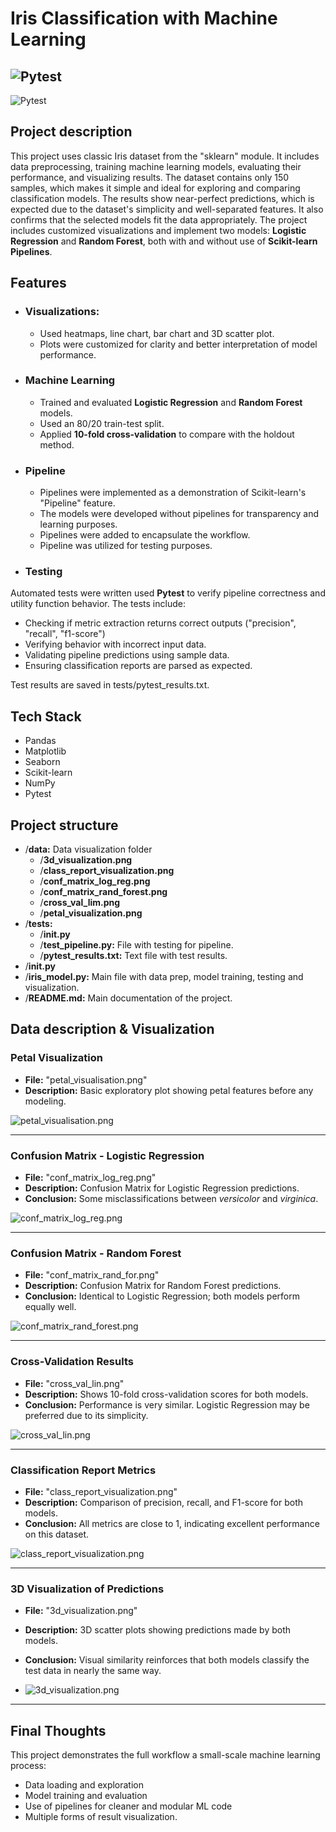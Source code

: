 # Iris Classification with Machine Learning

![Pytest](https://img.shields.io/badge/project_status-completed\closed-darkgreen)
---
![Pytest](https://img.shields.io/badge/tests-passing-darkgreen)

## **Project description**
This project uses classic Iris dataset from the "sklearn" module. It includes data preprocessing, training machine learning models, evaluating their performance, and visualizing results.
The dataset contains only 150 samples, which makes it simple and ideal for exploring and comparing classification models. The results show near-perfect predictions, which is expected due to the dataset's simplicity and well-separated features. It also confirms that the selected models fit the data appropriately.
The project includes customized visualizations and implement two models: **Logistic Regression** and **Random Forest**, both with and without use of **Scikit-learn Pipelines**.


## **Features**
* ### Visualizations: 
  * Used heatmaps, line chart, bar chart and 3D scatter plot. 
  * Plots were customized for clarity and better interpretation of model performance.

* ### Machine Learning
  * Trained and evaluated **Logistic Regression** and **Random Forest** models.
  * Used an 80/20 train-test split.
  * Applied **10-fold cross-validation** to compare with the holdout method.

* ### Pipeline 
  * Pipelines were implemented as a demonstration of Scikit-learn's "Pipeline" feature.
  * The models were developed without pipelines for transparency and learning purposes.
  * Pipelines were added to encapsulate the workflow.
  * Pipeline was utilized for testing purposes.

* ### Testing
Automated tests were written used **Pytest** to verify pipeline correctness and utility function behavior. The tests include:

* Checking if metric extraction returns correct outputs ("precision", "recall", "f1-score")
* Verifying behavior with incorrect input data.
* Validating pipeline predictions using sample data.
* Ensuring classification reports are parsed as expected.

Test results are saved in tests/pytest_results.txt.

## **Tech Stack**
- Pandas
- Matplotlib
- Seaborn
- Scikit-learn
- NumPy
- Pytest


## **Project structure**
* /**data:** Data visualization folder
  * /**3d_visualization.png**
  * /**class_report_visualization.png**
  * /**conf_matrix_log_reg.png**
  * /**conf_matrix_rand_forest.png**
  * /**cross_val_lim.png**
  * /**petal_visualization.png**
* /**tests:**
  * /**__init__.py**
  * /**test_pipeline.py:** File with testing for pipeline.
  * /**pytest_results.txt:** Text file with test results.
* /**__init__.py**
* /**iris_model.py:** Main file with data prep, model training, testing and visualization.
* /**README.md:** Main documentation of the project.


## **Data description & Visualization**
### Petal Visualization
* **File:** "petal_visualisation.png"
* **Description:** Basic exploratory plot showing petal features before any modeling.

![petal_visualisation.png](data/petal_visualization.png)


---

### Confusion Matrix - Logistic Regression
* **File:** "conf_matrix_log_reg.png"
* **Description:** Confusion Matrix for Logistic Regression predictions.
* **Conclusion:** Some misclassifications between  *versicolor* and *virginica*.

![conf_matrix_log_reg.png](data/conf_matrix_log_reg.png)


---

### Confusion Matrix - Random Forest
* **File:** "conf_matrix_rand_for.png"
* **Description:** Confusion Matrix for Random Forest predictions.
* **Conclusion:** Identical to Logistic Regression; both models perform equally well.

![conf_matrix_rand_forest.png](data/conf_matrix_rand_forest.png)


---

### Cross-Validation Results
* **File:** "cross_val_lin.png"
* **Description:** Shows 10-fold cross-validation scores for both models.
* **Conclusion:** Performance is very similar. Logistic Regression may be preferred due to its simplicity.

![cross_val_lin.png](data/cross_val_lin.png)


---

### Classification Report Metrics
* **File:** "class_report_visualization.png"
* **Description:** Comparison of precision, recall, and F1-score for both models.
* **Conclusion:** All metrics are close to 1, indicating excellent performance on this dataset.

![class_report_visualization.png](data/class_report_visualization.png)


---

### 3D Visualization of Predictions
* **File:** "3d_visualization.png"
* **Description:** 3D scatter plots showing predictions made by both models.
* **Conclusion:** Visual similarity reinforces that both models classify the test data in nearly the same way.

* ![3d_visualization.png](data/3d_visualization.png)

---

## Final Thoughts
This project demonstrates the full workflow a small-scale machine learning process:
* Data loading and exploration
* Model training and evaluation
* Use of pipelines for cleaner and modular ML code
* Multiple forms of result visualization.